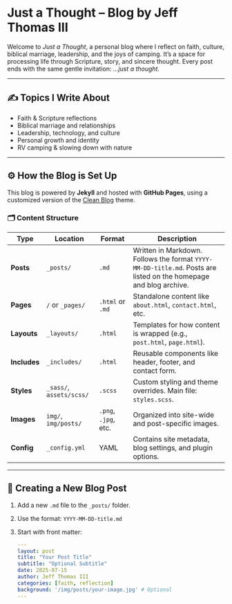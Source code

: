 # Just a Thought – Blog by Jeff Thomas III

Welcome to *Just a Thought*, a personal blog where I reflect on faith, culture, biblical marriage, leadership, and the joys of camping. It’s a space for processing life through Scripture, story, and sincere thought. Every post ends with the same gentle invitation: *...just a thought.*

---

## ✍️ Topics I Write About

- Faith & Scripture reflections
- Biblical marriage and relationships
- Leadership, technology, and culture
- Personal growth and identity
- RV camping & slowing down with nature

---

## ⚙️ How the Blog is Set Up

This blog is powered by **Jekyll** and hosted with **GitHub Pages**, using a customized version of the [Clean Blog](https://github.com/StartBootstrap/startbootstrap-clean-blog-jekyll) theme.

### 🗂️ Content Structure

| Type         | Location        | Format     | Description |
|--------------|-----------------|------------|-------------|
| **Posts**    | `_posts/`       | `.md`      | Written in Markdown. Follows the format `YYYY-MM-DD-title.md`. Posts are listed on the homepage and blog archive. |
| **Pages**    | `/` or `_pages/`| `.html` or `.md` | Standalone content like `about.html`, `contact.html`, etc. |
| **Layouts**  | `_layouts/`     | `.html`    | Templates for how content is wrapped (e.g., `post.html`, `page.html`). |
| **Includes** | `_includes/`    | `.html`    | Reusable components like header, footer, and contact form. |
| **Styles**   | `_sass/`, `assets/scss/` | `.scss` | Custom styling and theme overrides. Main file: `styles.scss`. |
| **Images**   | `img/`, `img/posts/` | `.png`, `.jpg`, etc. | Organized into site-wide and post-specific images. |
| **Config**   | `_config.yml`   | YAML       | Contains site metadata, blog settings, and plugin options. |

---

## 📝 Creating a New Blog Post

1. Add a new `.md` file to the `_posts/` folder.
2. Use the format: `YYYY-MM-DD-title.md`
3. Start with front matter:

   ```yaml
   ---
   layout: post
   title: "Your Post Title"
   subtitle: "Optional Subtitle"
   date: 2025-07-15
   author: Jeff Thomas III
   categories: [faith, reflection]
   background: '/img/posts/your-image.jpg' # Optional
   ---
